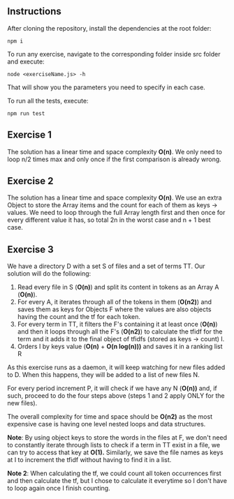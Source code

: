 ## Instructions

After cloning the repository, install the dependencies at the root folder:

`npm i` 

To run any exercise, navigate to the corresponding folder inside src folder and execute:

`node <exerciseName.js> -h`

That will show you the parameters you need to specify in each case.

To run all the tests, execute:

`npm run test`

## Exercise 1

The solution has a linear time and space complexity **O(n)**. We only need to loop n/2 times max and only once if the first comparison is already wrong.

## Exercise 2

The solution has a linear time and space complexity **O(n)**. We use an extra Object to store the Array items and the count for each of them as keys -> values.
We need to loop through the full Array length first and then once for every different value it has, so total 2n in the worst case and n + 1 best case.

## Exercise 3

We have a directory D with a set S of files and a set of terms TT.
Our solution will do the following:


1. Read every file in S (**O(n)**) and split its content in tokens as an Array A (**O(n)**). 
2. For every A, it iterates through all of the tokens in them (**O(n2)**) and saves them as keys for Objects F where the values are also objects having the count and the tf for each token.
3. For every term in TT, it filters the F's containing it at least once (**O(n)**) and then it loops through all the F's (**O(n2)**) to calculate the tfidf for the term and it adds it to the final object of tfidfs (stored as keys -> count) I.
4. Orders I by keys value (**O(n)** + **O(n log(n)))** and saves it in a ranking list R

As this exercise runs as a daemon, it will keep watching for new files added to D. When this happens, they will be added to a list of new files N.

For every period increment P, it will check if we have any N (**O(n))** and, if such, proceed to do the four steps above (steps 1 and 2 apply ONLY for the new files).

The overall complexity for time and space should be **O(n2)** as the most expensive case is having one level nested loops and data structures.

**Note**: By using object keys to store the words in the files at F, we don't need to constantly iterate through lists to check if a term in TT exist in a file, we can try to access that key at **O(1).**
Similarly, we save the file names as keys at I to increment the tfidf without having to find it in a list.

**Note 2**: When calculating the tf, we could count all token occurrences first and then calculate the tf, but I chose to calculate it everytime so I don't have to loop again once I finish counting.